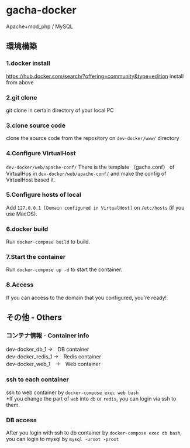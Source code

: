 # gacha-docker

Apache+mod_php / MySQL

## 環境構築
### 1.docker install
https://hub.docker.com/search/?offering=community&type=edition
install from above

### 2.git clone
git clone in certain directory of your local PC

### 3.clone source code
clone the source code from the repository on `dev-docker/www/` directory

### 4.Configure VirtualHost
`dev-docker/web/apache-conf/` 
There is the template （gacha.conf） of VirtualHos in `dev-docker/web/apache-conf/` and make the config of VirtualHost based it.

### 5.Configure hosts of local
Add `127.0.0.1 [Domain configured in VirtualHost]` on `/etc/hosts` (if you use MacOS).

### 6.docker build
Run `docker-compose build` to build.

### 7.Start the container
Run `docker-compose up -d` to start the container.

### 8.Access
If you can access to the domain that you configured, you're ready!

## その他 - Others
### コンテナ情報 - Container info
dev-docker_db_1 →　DB container  
dev-docker_redis_1 →　Redis container  
dev-docker_web_1　→　Web container 

### ssh to each container
ssh to web container by `docker-compose exec web bash`  
*If you change the part of `web` into `db` or `redis`, you can login via ssh to them.

### DB access
After you login with ssh to db container by `docker-compose exec db bash`, you can login to mysql by `mysql -uroot -proot`
